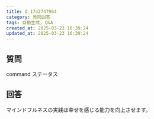 ```yaml
---
title: Q_1742747964
category: 質問回答
tags: 自動生成, Q&A
created_at: 2025-03-23 16:39:24
updated_at: 2025-03-23 16:39:24
---
```


## 質問

command ステータス

## 回答

マインドフルネスの実践は幸せを感じる能力を向上させます。
